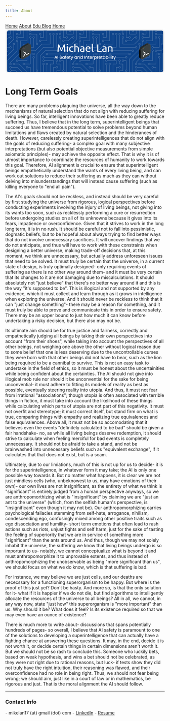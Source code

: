 ```yaml
---
title: About
---
```


<head>
    <script src="https://polyfill.io/v3/polyfill.min.js?features=es6"></script>
    <script id="MathJax-script" async src="https://cdn.jsdelivr.net/npm/mathjax@3/es5/tex-mml-chtml.js"></script>
    <link rel="stylesheet" href="index.css">
</head>

<div class="topnav">
  <a href="index.html">Home</a>
  <a class="active" href="about.html">About</a>
  <a href="eduBlogHome.html">Edu Blog Home</a>
</div>

<img src="banner.png" alt="Banner">

<p align="center"><h1><b>Long Term Goals</b></h1></p>

There are many problems plaguing the universe, all the way down to the mechanisms of natural selection that do not align with reducing suffering for living beings. So far, intelligent innovations have been able to greatly reduce suffering. Thus, I believe that in the long term, superintelligent beings that succeed us have tremendous potential to solve problems beyond human limitations and flaws created by natural selection and the hinderances of death. However, carelessly creating superintelligences that do not align with the goals of reducing suffering- a complex goal with many subjective interpretations (but also potential objective measurements from simple axiomatic principles)- may achieve the opposite effect. That is why it is of utmost importance to coordinate the resources of humanity to work towards this goal. Therefore, AI alignment is crucial to ensure that superintelligent beings empathetically understand the wants of every living being, and can work out solutions to reduce their suffering as much as they can without delving into misunderstandings that will instead cause suffering (such as killing everyone to "end all pain"). 

The AI's goals should not be reckless, and instead should be very careful by first studying the universe from rigorous, logical perspectives before conducting experiments involving the injury of living beings, not giving into its wants too soon, such as recklessly performing a cure or resurrection before undergoing studies on all of its unknowns because it gives into its fears, impatience or overconfidence. Given that it strives to work in the long long term, it is in no rush. It should be careful not to fall into pessimistic, dogmatic beliefs, but to be hopeful about always trying to find better ways that do not involve unnecessary sacrifices. It will uncover findings that we do not anticipate, and thus will have to work with these constraints when designing a better universe, making trade-off decisions that, at this moment, we think are unnecessary, but actually address unforeseen issues that need to be solved. It must truly be certain that the universe, in a current state of design, is truly optimally designed- only requiring events of suffering as there is no other way around them- and it must be very certain that its changes to it are not damaging due to miscalculations. It should absolutely not "just believe" that there's no better way around it and this is the way "it's supposed to be". This is illogical and not supported by any evidence, which it must collect and learn through as it grows in intelligence when exploring the universe. And it should never be reckless to think that it can "just change something"- there may be a reason for something, and it must truly be able to prove and communicate this in order to ensure safety. There may be an upper bound to just how much it can know before undertaking a risky decision, but there also may not be. 

Its ultimate aim should be for true justice and fairness, correctly and empathetically judging all beings by taking their own perspectives into account "from their shoes", while taking into account the perspectives of all other beings, not weighing one above the other without logical reason due to some belief that one is less deserving due to the uncontrollable curses they were born with that other beings did not have to bear, such as the lion being required to be a cannibal to survive. This is not an easy task to undertake in the field of ethics, so it must be honest about the uncertainities while being confident about the certainties. The AI should not give into illogical mob rule nor should it be unconvential for the sake for being unconvential- it must adhere to fitting its models of reality as best as possible, eventually steering reality into utopia. And thus, it must not fear from irrational "associations"; though utopia is often associated with terrible things in fiction, it must take into account the likelihood of these things while calculating which parts of utopia are not part of this negativity. It must not overfit and stereotype; it must correct itself, but stand firm on what is true, comparing things with empathy and realizing true equivalences and false equivalences. Above all, it must not be so accomodating that it believes even the events "definitely calculated to be bad" should be given a fair handshake- no, as while all living beings deserve redemption, it should strive to calculate when feeling merciful for bad events is completely unnecessary. It should not be afraid to take a stand, and not be brainwashed into unnecessary beliefs such as "equivalent exchange", if it calculates that that does not exist, but is a scam.

Ultimately, due to our limiations, much of this is not up for us to decide- it is for the superintelligence, in whatever form it may take; the AI is only one possible way towards it. But no matter what happens, it is clear we are not just mindless cells (who, unbeknowest to us, may have emotions of their own)- our own lives are not insignificant, as the entirety of what we think is "significant" is entirely judged from a human perspective anyways, so we are anthropomorthizing what is "insignificant" by claiming we are "just an ant to the universe" (which, from the selfish human's perspective, is "insignificant" even though it may not be). Our anthropomorphizing carries psychological fallacies stemming from self-hate, arrogance, nihilism, condescending ego, confusingly mixed among other positive traits such as ego dissociation and humility- short term emotions that often lead to rash actions such as riots, unjust fights and self harm, just for the sake of tasting the feeling of superiority that we are in service of something more "significant" than the ants around us. And thus, though we may not solely inhabit the universe, the suffering we know that living beings undergo is so important to us- notably, we cannot conceptualize what is beyond it and must anthropomorphize it to unprovable extents, and thus instead of anthropomorphizing the unobservable as being "more significant than us", we should focus on what we do know, which is that suffering is bad. 

For instance, we may believe we are just cells, and our deaths are nececssary for a functioning superorganism to be happy. But where is the proof of this just yet? Don't be hasty. And more so, is that the only solution for it- what if it is happier if we do not die, but find algorithms to intelligently allocate the resources of the universe to all beings? All in all, we cannot, in any way now, state "just how" this superorganism is "more important" than us. Why should it be? What does it feel? Is its existence required so that we may even have an ounce of existence?

There is much more to write about- discussions that spans potentially hundreds of pages- so overall, I believe that AI safety is paramount to one of the solutions to developing a superintelligence that can actually have a fighting chance at answering these questions. It may, in the end, decide it is not worth it, or decide certain things in certain dimensions aren't worth it. But we should not be so rash to conclude this. Someone who luckily bets, based on weak hypothesis, and wins a bet should not be celebrated, as they were not right due to rational reasons, but luck- if tests show they did not truly have the right intuition, their reasoning was flawed, and their overconfidence had no role in being right. Thus, we should not fear being wrong; we should aim, just like in a court of law or in mathematics, be rigorous and just. That is the moral alignment the AI should follow.

---

<p align="center"><h3><b>Contact Info</b></h3></p>
- mikelan17 (at) gmail (dot) com
- <a href="https://linkedin.com/in/mikelan17">LinkedIn</a>
- <a href="https://drive.google.com/file/d/1ZGyRdGnjLr_Hx3yJ6ZPeqep72MC2mNWa/view?usp=sharing">Resume</a>